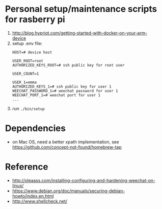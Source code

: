# Personal setup/maintenance scripts for rasberry pi

1. http://blog.hypriot.com/getting-started-with-docker-on-your-arm-device
2. setup .env file:
    ```shell
    HOST=# device host

    USER_ROOT=root
    AUTHORIZED_KEYS_ROOT=# ssh public key for root user

    USER_COUNT=1

    USER_1=emma
    AUTHORIZED_KEYS_1=# ssh public key for user 1
    WEECHAT_PASSWORD_1=# weechat password for user 1
    WEECHAT_PORT_1=# weechat port for user 1
    ...
    ```
3. run `./bin/setup`

# Dependencies

* on Mac OS, need a better xpath implementation, see https://github.com/concept-not-found/homebrew-tap

# Reference

* http://oleaass.com/installing-configuring-and-hardening-weechat-on-linux/
* https://www.debian.org/doc/manuals/securing-debian-howto/index.en.html
* http://www.shellcheck.net/
